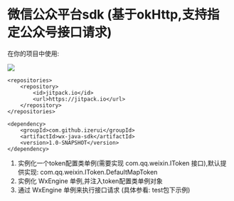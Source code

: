 # 微信公众平台sdk (基于okHttp,支持指定公众号接口请求)

在你的项目中使用:

[![](https://jitpack.io/v/izerui/wx-java-sdk.svg)](https://jitpack.io/#izerui/wx-java-sdk)

```
<repositories>
    <repository>
        <id>jitpack.io</id>
        <url>https://jitpack.io</url>
    </repository>
</repositories>
```

```
<dependency>
    <groupId>com.github.izerui</groupId>
    <artifactId>wx-java-sdk</artifactId>
    <version>1.0-SNAPSHOT</version>
</dependency>
```


1. 实例化一个token配置类单例(需要实现 com.qq.weixin.IToken 接口),默认提供实现: com.qq.weixin.IToken.DefaultMapToken
2. 实例化 WxEngine 单例,并注入token配置类单例对象
3. 通过 WxEngine 单例来执行接口请求 (具体参看: test包下示例)
